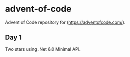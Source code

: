 # advent-of-code

Advent of Code repository for (https://adventofcode.com/).

## Day 1

Two stars using .Net 6.0 Minimal API.
